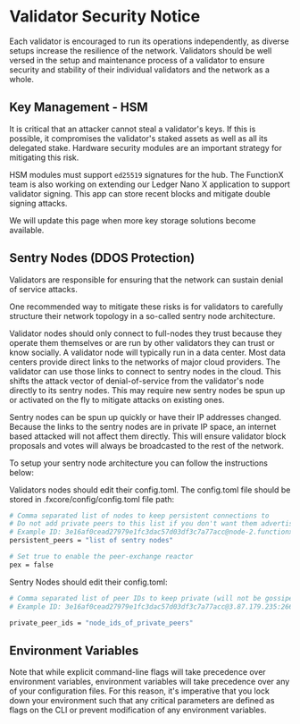# Validator Security Notice

Each validator is encouraged to run its operations independently, as diverse setups increase the resilience of the network. Validators should be well versed in the setup and maintenance process of a validator to ensure security and stability of their individual validators and the network as a whole.

## Key Management - HSM

It is critical that an attacker cannot steal a validator's keys. If this is possible, it compromises the validator's staked assets as well as all its delegated stake. Hardware security modules are an important strategy for mitigating this risk.

HSM modules must support `ed25519` signatures for the hub. The FunctionX team is also working on extending our Ledger Nano X application to support validator signing. This app can store recent blocks and mitigate double signing attacks.

We will update this page when more key storage solutions become available.

## Sentry Nodes (DDOS Protection)

Validators are responsible for ensuring that the network can sustain denial of service attacks.

One recommended way to mitigate these risks is for validators to carefully structure their network topology in a so-called sentry node architecture.

Validator nodes should only connect to full-nodes they trust because they operate them themselves or are run by other validators they can trust or know socially. A validator node will typically run in a data center. Most data centers provide direct links to the networks of major cloud providers. The validator can use those links to connect to sentry nodes in the cloud. This shifts the attack vector of denial-of-service from the validator's node directly to its sentry nodes. This may require new sentry nodes be spun up or activated on the fly to mitigate attacks on existing ones.

Sentry nodes can be spun up quickly or have their IP addresses changed. Because the links to the sentry nodes are in private IP space, an internet based attacked will not affect them directly. This will ensure validator block proposals and votes will always be broadcasted to the rest of the network.

To setup your sentry node architecture you can follow the instructions below:

Validators nodes should edit their config.toml. The config.toml file should be stored in .fxcore/config/config.toml file path:

```bash
# Comma separated list of nodes to keep persistent connections to
# Do not add private peers to this list if you don't want them advertised
# Example ID: 3e16af0cead27979e1fc3dac57d03df3c7a77acc@node-2.functionx.io:26656
persistent_peers = "list of sentry nodes"

# Set true to enable the peer-exchange reactor
pex = false
```

Sentry Nodes should edit their config.toml:

```bash
# Comma separated list of peer IDs to keep private (will not be gossiped to other peers)
# Example ID: 3e16af0cead27979e1fc3dac57d03df3c7a77acc@3.87.179.235:26656

private_peer_ids = "node_ids_of_private_peers"
```

## Environment Variables

Note that while explicit command-line flags will take precedence over environment variables, environment variables will take precedence over any of your configuration files. For this reason, it's imperative that you lock down your environment such that any critical parameters are defined as flags on the CLI or prevent modification of any environment variables.
